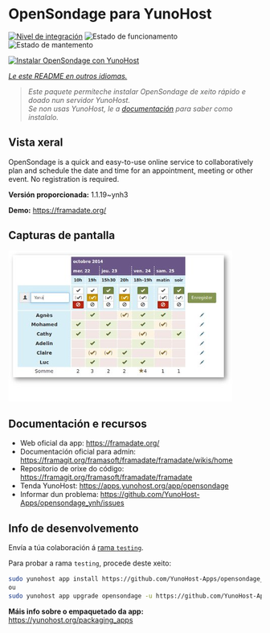 <!--
NOTA: Este README foi creado automáticamente por <https://github.com/YunoHost/apps/tree/master/tools/readme_generator>
NON debe editarse manualmente.
-->

# OpenSondage para YunoHost

[![Nivel de integración](https://dash.yunohost.org/integration/opensondage.svg)](https://ci-apps.yunohost.org/ci/apps/opensondage/) ![Estado de funcionamento](https://ci-apps.yunohost.org/ci/badges/opensondage.status.svg) ![Estado de mantemento](https://ci-apps.yunohost.org/ci/badges/opensondage.maintain.svg)

[![Instalar OpenSondage con YunoHost](https://install-app.yunohost.org/install-with-yunohost.svg)](https://install-app.yunohost.org/?app=opensondage)

*[Le este README en outros idiomas.](./ALL_README.md)*

> *Este paquete permíteche instalar OpenSondage de xeito rápido e doado nun servidor YunoHost.*  
> *Se non usas YunoHost, le a [documentación](https://yunohost.org/install) para saber como instalalo.*

## Vista xeral

OpenSondage is a quick and easy-to-use online service to collaboratively plan and schedule the date and time for an appointment, meeting or other event. No registration is required.


**Versión proporcionada:** 1.1.19~ynh3

**Demo:** <https://framadate.org/>

## Capturas de pantalla

![Captura de pantalla de OpenSondage](./doc/screenshots/screenshots.jpg)

## Documentación e recursos

- Web oficial da app: <https://framadate.org/>
- Documentación oficial para admin: <https://framagit.org/framasoft/framadate/framadate/wikis/home>
- Repositorio de orixe do código: <https://framagit.org/framasoft/framadate/framadate>
- Tenda YunoHost: <https://apps.yunohost.org/app/opensondage>
- Informar dun problema: <https://github.com/YunoHost-Apps/opensondage_ynh/issues>

## Info de desenvolvemento

Envía a túa colaboración á [rama `testing`](https://github.com/YunoHost-Apps/opensondage_ynh/tree/testing).

Para probar a rama `testing`, procede deste xeito:

```bash
sudo yunohost app install https://github.com/YunoHost-Apps/opensondage_ynh/tree/testing --debug
ou
sudo yunohost app upgrade opensondage -u https://github.com/YunoHost-Apps/opensondage_ynh/tree/testing --debug
```

**Máis info sobre o empaquetado da app:** <https://yunohost.org/packaging_apps>

